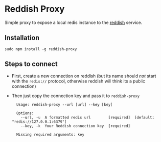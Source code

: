 Reddish Proxy
=============

Simple proxy to expose a local redis instance to the [reddish](https://reddi.sh) service.


Installation
------------

`sudo npm install -g reddish-proxy`


Steps to connect
----------------

* First, create a new connection on reddish (but its name should *not* start with the `redis://` protocol, otherwise reddish will think its a public connection)

* Then just copy the connection key and pass it to `reddish-proxy`

        Usage: reddish-proxy --url [url] --key [key]

        Options:
          --url, -u  A formatted redis url        [required]  [default: "redis://127.0.0.1:6379"]
          --key, -k  Your Reddish connection key  [required]

        Missing required arguments: key
